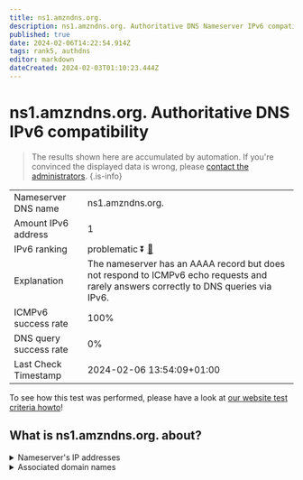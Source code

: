 ```yaml
---
title: ns1.amzndns.org.
description: ns1.amzndns.org. Authoritative DNS Nameserver IPv6 compatibility
published: true
date: 2024-02-06T14:22:54.914Z
tags: rank5, authdns
editor: markdown
dateCreated: 2024-02-03T01:10:23.444Z
---
```


# ns1.amzndns.org. Authoritative DNS IPv6 compatibility

> The results shown here are accumulated by automation. If you're convinced the displayed data is wrong, please [contact the administrators](/howto/chat). 
{.is-info}




|   |   |
| - | - |
| Nameserver DNS name | ns1.amzndns.org.
| Amount IPv6 address | 1
| IPv6 ranking | problematic :arrow_double_down: [🔗](/howto/ranking) |
| Explanation | The nameserver has an AAAA record but does not respond to ICMPv6 echo requests and rarely answers correctly to DNS queries via IPv6. |
| ICMPv6 success rate | 100%|
| DNS query success rate | 0% |
| Last Check Timestamp | 2024-02-06 13:54:09+01:00 |

To see how this test was performed, please have a look at [our website test criteria howto](/howto/testcriteria/authdns)!


## What is ns1.amzndns.org. about?




<details>
<summary>Nameserver's IP addresses</summary>

2610:a1:1015::10

</details>



<details>
<summary>Associated domain names</summary>

music.amazon.com

www.amazon.co.uk

www.imdb.com

</details>
